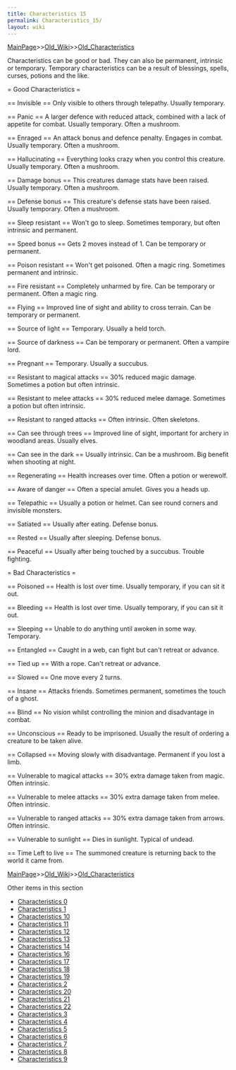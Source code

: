 ```yaml
---
title: Characteristics 15
permalink: Characteristics_15/
layout: wiki
---
```


[MainPage](/keeperrl_wiki/ "wikilink")>>[Old_Wiki](/keeperrl_wiki/Old_Wiki "wikilink")>>[Old_Characteristics](/keeperrl_wiki/Old_Characteristics "wikilink")

Characteristics can be good or bad. They can also be permanent, intrinsic or temporary. Temporary characteristics can be a result of blessings, spells, curses, potions and the like.

= Good Characteristics =

== Invisible ==
Only visible to others through telepathy.
Usually temporary.

== Panic ==
A larger defence with reduced attack, combined with a lack of appetite for combat.
Usually temporary. Often a mushroom.

== Enraged ==
An attack bonus and defence penalty. Engages in combat.
Usually temporary. Often a mushroom.

== Hallucinating ==
Everything looks crazy when you control this creature.
Usually temporary. Often a mushroom.

== Damage bonus ==
This creatures damage stats have been raised.
Usually temporary. Often a mushroom.

== Defense bonus ==
This creature's defense stats have been raised.
Usually temporary. Often a mushroom.

== Sleep resistant ==
Won't go to sleep.
Sometimes temporary, but often intrinsic and permanent.

== Speed bonus ==
Gets 2 moves instead of 1.
Can be temporary or permanent.

== Poison resistant ==
Won't get poisoned. Often a magic ring. Sometimes permanent and intrinsic.

== Fire resistant ==
Completely unharmed by fire.
Can be temporary or permanent. Often a magic ring.

== Flying ==
Improved line of sight and ability to cross terrain.
Can be temporary or permanent.

== Source of light ==
Temporary. Usually a held torch.

== Source of darkness ==
Can be temporary or permanent. Often a vampire lord.

== Pregnant ==
Temporary. Usually a succubus.

== Resistant to magical attacks ==
30% reduced magic damage. Sometimes a potion but often intrinsic.

== Resistant to melee attacks ==
30% reduced melee damage. Sometimes a potion but often intrinsic.

== Resistant to ranged attacks ==
Often intrinsic. Often skeletons.

== Can see through trees ==
Improved line of sight, important for archery in woodland areas. Usually elves.

== Can see in the dark ==
Usually intrinsic. Can be a mushroom. Big benefit when shooting at night.

== Regenerating ==
Health increases over time. Often a potion or werewolf.

== Aware of danger ==
Often a special amulet. Gives you a heads up.

== Telepathic ==
Usually a potion or helmet. Can see round corners and invisible monsters.

== Satiated ==
Usually after eating. Defense bonus.

== Rested ==
Usually after sleeping. Defense bonus.

== Peaceful ==
Usually after being touched by a succubus. Trouble fighting.

= Bad Characteristics =

== Poisoned ==
Health is lost over time. Usually temporary, if you can sit it out.

== Bleeding ==
Health is lost over time. Usually temporary, if you can sit it out.

== Sleeping ==
Unable to do anything until awoken in some way. Temporary.

== Entangled ==
Caught in a web, can fight but can't retreat or advance.

== Tied up ==
With a rope. Can't retreat or advance.

== Slowed ==
One move every 2 turns.

== Insane ==
Attacks friends. Sometimes permanent, sometimes the touch of a ghost.

== Blind ==
No vision whilst controlling the minion and disadvantage in combat.

== Unconscious ==
Ready to be imprisoned. Usually the result of ordering a creature to be taken alive.

== Collapsed ==
Moving slowly with disadvantage. Permanent if you lost a limb.

== Vulnerable to magical attacks ==
30% extra damage taken from magic. Often intrinsic.

== Vulnerable to melee attacks ==
30% extra damage taken from melee. Often intrinsic.

== Vulnerable to ranged attacks ==
30% extra damage taken from arrows. Often intrinsic.

== Vulnerable to sunlight ==
Dies in sunlight. Typical of undead.

== Time Left to live ==
The summoned creature is returning back to the world it came from.

[MainPage](/keeperrl_wiki/ "wikilink")>>[Old_Wiki](/keeperrl_wiki/Old_Wiki "wikilink")>>[Old_Characteristics](/keeperrl_wiki/Old_Characteristics "wikilink")

Other items in this section
-    [Characteristics 0](/keeperrl_wiki/Characteristics_0 "wikilink")
-    [Characteristics 1](/keeperrl_wiki/Characteristics_1 "wikilink")
-    [Characteristics 10](/keeperrl_wiki/Characteristics_10 "wikilink")
-    [Characteristics 11](/keeperrl_wiki/Characteristics_11 "wikilink")
-    [Characteristics 12](/keeperrl_wiki/Characteristics_12 "wikilink")
-    [Characteristics 13](/keeperrl_wiki/Characteristics_13 "wikilink")
-    [Characteristics 14](/keeperrl_wiki/Characteristics_14 "wikilink")
-    [Characteristics 16](/keeperrl_wiki/Characteristics_16 "wikilink")
-    [Characteristics 17](/keeperrl_wiki/Characteristics_17 "wikilink")
-    [Characteristics 18](/keeperrl_wiki/Characteristics_18 "wikilink")
-    [Characteristics 19](/keeperrl_wiki/Characteristics_19 "wikilink")
-    [Characteristics 2](/keeperrl_wiki/Characteristics_2 "wikilink")
-    [Characteristics 20](/keeperrl_wiki/Characteristics_20 "wikilink")
-    [Characteristics 21](/keeperrl_wiki/Characteristics_21 "wikilink")
-    [Characteristics 22](/keeperrl_wiki/Characteristics_22 "wikilink")
-    [Characteristics 3](/keeperrl_wiki/Characteristics_3 "wikilink")
-    [Characteristics 4](/keeperrl_wiki/Characteristics_4 "wikilink")
-    [Characteristics 5](/keeperrl_wiki/Characteristics_5 "wikilink")
-    [Characteristics 6](/keeperrl_wiki/Characteristics_6 "wikilink")
-    [Characteristics 7](/keeperrl_wiki/Characteristics_7 "wikilink")
-    [Characteristics 8](/keeperrl_wiki/Characteristics_8 "wikilink")
-    [Characteristics 9](/keeperrl_wiki/Characteristics_9 "wikilink")
